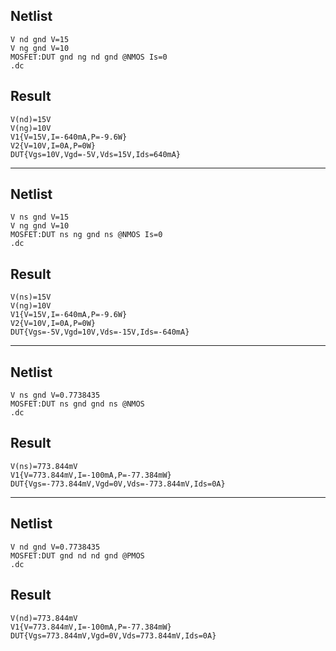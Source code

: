 ## Netlist

```text
V nd gnd V=15
V ng gnd V=10
MOSFET:DUT gnd ng nd gnd @NMOS Is=0
.dc
```

## Result

```text
V(nd)=15V
V(ng)=10V
V1{V=15V,I=-640mA,P=-9.6W}
V2{V=10V,I=0A,P=0W}
DUT{Vgs=10V,Vgd=-5V,Vds=15V,Ids=640mA}
```

---

## Netlist

```text
V ns gnd V=15
V ng gnd V=10
MOSFET:DUT ns ng gnd ns @NMOS Is=0
.dc
```

## Result

```text
V(ns)=15V
V(ng)=10V
V1{V=15V,I=-640mA,P=-9.6W}
V2{V=10V,I=0A,P=0W}
DUT{Vgs=-5V,Vgd=10V,Vds=-15V,Ids=-640mA}
```

---

## Netlist

```text
V ns gnd V=0.7738435
MOSFET:DUT ns gnd gnd ns @NMOS
.dc
```

## Result

```text
V(ns)=773.844mV
V1{V=773.844mV,I=-100mA,P=-77.384mW}
DUT{Vgs=-773.844mV,Vgd=0V,Vds=-773.844mV,Ids=0A}
```

---

## Netlist

```text
V nd gnd V=0.7738435
MOSFET:DUT gnd nd nd gnd @PMOS
.dc
```

## Result

```text
V(nd)=773.844mV
V1{V=773.844mV,I=-100mA,P=-77.384mW}
DUT{Vgs=773.844mV,Vgd=0V,Vds=773.844mV,Ids=0A}
```
